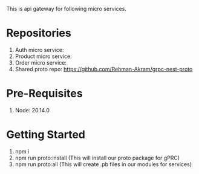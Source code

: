 This is api gateway for following micro services. 

 # Repositories

 1. Auth micro service:
 2. Product micro service:
 3. Order micro service:
 4. Shared proto repo: https://github.com/Rehman-Akram/grpc-nest-proto

 # Pre-Requisites

 1. Node: 20.14.0

 # Getting Started

 1. npm i 
 2. npm run proto:install (This will install our proto package for gPRC)
 3. npm run proto:all (This will create .pb files in our modules for services)

